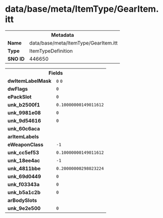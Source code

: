 <h1>data/base/meta/ItemType/GearItem.itt</h1><table><tr><th colspan="100%">Metadata</th></tr><tr><td><b>Name</b></td><td>data/base/meta/ItemType/GearItem.itt</td></tr><tr><td><b>Type</b></td><td>ItemTypeDefinition</td></tr><tr><td><b>SNO ID</b></td><td>446650</td></tr></table>

<table><tr><th colspan="100%">Fields</th></tr><tr><td><b>dwItemLabelMask</b></td><td><code>0</code>
<code>0</code>
</td></tr><tr><td><b>dwFlags</b></td><td><code>0</code></td></tr><tr><td><b>ePackSlot</b></td><td><code>0</code></td></tr><tr><td><b>unk_b2500f1</b></td><td><code>0.10000000149011612</code></td></tr><tr><td><b>unk_9981e08</b></td><td><code>0</code></td></tr><tr><td><b>unk_9d54616</b></td><td><code>0</code></td></tr><tr><td><b>unk_60c6aca</b></td><td></td></tr><tr><td><b>arItemLabels</b></td><td></td></tr><tr><td><b>eWeaponClass</b></td><td><code>-1</code></td></tr><tr><td><b>unk_cc5ef53</b></td><td><code>0.10000000149011612</code></td></tr><tr><td><b>unk_18ee4ac</b></td><td><code>-1</code></td></tr><tr><td><b>unk_4811bbe</b></td><td><code>0.20000000298023224</code></td></tr><tr><td><b>unk_69d0449</b></td><td><code>0</code></td></tr><tr><td><b>unk_f03343a</b></td><td><code>0</code></td></tr><tr><td><b>unk_b5a1c2b</b></td><td><code>0</code></td></tr><tr><td><b>arBodySlots</b></td><td></td></tr><tr><td><b>unk_9e2e500</b></td><td><code>0</code></td></tr></table>

